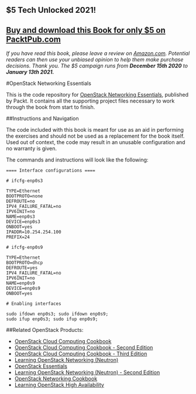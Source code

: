 ## $5 Tech Unlocked 2021!
[Buy and download this Book for only $5 on PacktPub.com](https://www.packtpub.com/product/openstack-networking-essentials/9781785283277)
-----
*If you have read this book, please leave a review on [Amazon.com](https://www.amazon.com/gp/product/1785283278).     Potential readers can then use your unbiased opinion to help them make purchase decisions. Thank you. The $5 campaign         runs from __December 15th 2020__ to __January 13th 2021.__*

#OpenStack Networking Essentials

This is the code repository for [OpenStack Networking Essentials](https://www.packtpub.com/virtualization-and-cloud/openstack-networking-essentials?utm_source=github&utm_medium=repository&utm_campaign=9781785283277), published by Packt. It contains all the supporting project files necessary to work through the book from start to finish.

##Instructions and Navigation

The code included with this book is meant for use as an aid in performing the exercises and should not be used as a replacement for the book itself.
Used out of context, the code may result in an unusable configuration and no warranty is given.

The commands and instructions will look like the following:
```
==== Interface configurations ====

# ifcfg-enp0s3

TYPE=Ethernet
BOOTPROTO=none
DEFROUTE=no
IPV4_FAILURE_FATAL=no
IPV6INIT=no
NAME=enp0s3
DEVICE=enp0s3
ONBOOT=yes
IPADDR=10.254.254.100
PREFIX=24

# ifcfg-enp0s9

TYPE=Ethernet
BOOTPROTO=dhcp
DEFROUTE=yes
IPV4_FAILURE_FATAL=no
IPV6INIT=no
NAME=enp0s9
DEVICE=enp0s9
ONBOOT=yes 

# Enabling interfaces

sudo ifdown enp0s3; sudo ifdown enp0s9; 
sudo ifup enp0s3; sudo ifup enp0s9;
```


##Related OpenStack Products:
* [OpenStack Cloud Computing Cookbook](https://www.packtpub.com/virtualization-and-cloud/openstack-cloud-computing-cookbook?utm_source=github&utm_medium=repository&utm_campaign=9781849517324)
* [OpenStack Cloud Computing Cookbook - Second Edition](https://www.packtpub.com/virtualization-and-cloud/openstack-cloud-computing-cookbook-second-edition?utm_source=github&utm_medium=repository&utm_campaign=9781782167587)
* [OpenStack Cloud Computing Cookbook - Third Edition](https://www.packtpub.com/virtualization-and-cloud/openstack-cloud-computing-cookbook-third-edition?utm_source=github&utm_medium=repository&utm_campaign=9781782174783)
* [Learning OpenStack Networking (Neutron)](https://www.packtpub.com/virtualization-and-cloud/learning-openstack-networking-neutron?utm_source=github&utm_medium=repository&utm_campaign=9781783983308)
* [OpenStack Essentials](https://www.packtpub.com/virtualization-and-cloud/openstack-essentials?utm_source=github&utm_medium=repository&utm_campaign=9781783987085)
* [Learning OpenStack Networking (Neutron) - Second Edition](https://www.packtpub.com/virtualization-and-cloud/learning-openstack-networking-neutron-second-edition?utm_source=github&utm_medium=repository&utm_campaign=9781785287725)
* [OpenStack Networking Cookbook](https://www.packtpub.com/virtualization-and-cloud/openstack-networking-cookbook?utm_source=github&utm_medium=repository&utm_campaign=9781785286100) 
* [Learning OpenStack High Availability](https://www.packtpub.com/virtualization-and-cloud/learning-openstack-high-availability?utm_source=github&utm_medium=repository&utm_campaign=9781784395704)
